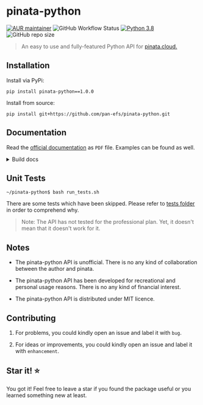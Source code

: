 # pinata-python
[![AUR maintainer](https://img.shields.io/badge/Houba-Hej%2C%20Folks!-brightgreen)]()
![GitHub Workflow Status](https://img.shields.io/github/workflow/status/pan-efs/pinata-python/build)
[![Python 3.8](https://img.shields.io/badge/python-3.8-blue.svg)](https://www.python.org/downloads/release/python-380/)
![GitHub repo size](https://img.shields.io/github/repo-size/pan-efs/pinata-python)

> An easy to use and fully-featured Python API for [pinata.cloud.](https://www.pinata.cloud/)

## Installation
Install via PyPi:

`pip install pinata-python==1.0.0`

Install from source:

`pip install git+https://github.com/pan-efs/pinata-python.git`

## Documentation
Read the [official documentation](https://github.com/pan-efs/pinata-python/blob/main/docs/_build/rinoh/pinata-python.pdf) as `PDF` file. Examples can be found as well.

<details>
  <summary>Build docs</summary>
  
<details>
  <summary>HTML</summary>
`~/pinata-python$ sphinx-build -b html docs/source/ docs/build/html`
</details>

<details>
  <summary>PDF</summary>
`~/pinata-python$ sphinx-build -b rinoh docs/source docs/_build/rinoh`
</details>

</details>

## Unit Tests

`~/pinata-python$ bash run_tests.sh`

There are some tests which have been skipped. Please refer to [tests folder](https://github.com/pan-efs/pinata-python/tree/main/pinata_python/tests) in order to comprehend why.

> Note: The API has not tested for the professional plan. Yet, it doesn't mean that it doesn't work for it.

## Notes

* The pinata-python API is unofficial. There is no any kind of collaboration between the author and pinata.

* The pinata-python API has been developed for recreational and personal usage reasons. There is no any kind of financial interest.

* The pinata-python API is distributed under MIT licence.

## Contributing

1. For problems, you could kindly open an issue and label it with `bug`.

2. For ideas or improvements, you could kindly open an issue and label it with `enhancement`.

## Star it! :star:

You got it! Feel free to leave a star if you found the package useful or you learned something new at least.
